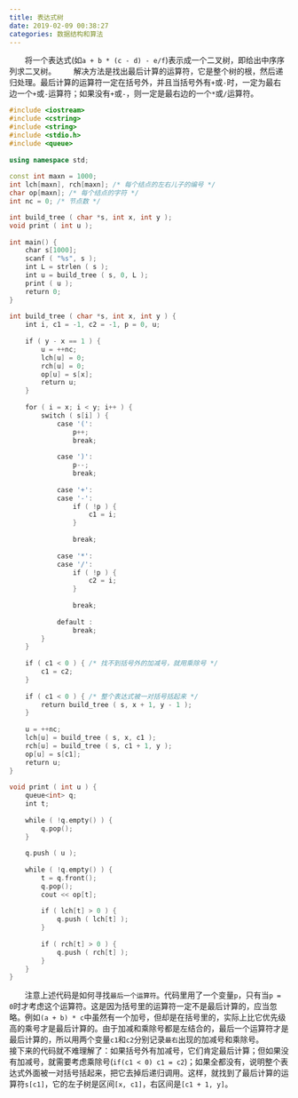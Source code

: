 ```yaml
---
title: 表达式树
date: 2019-02-09 00:38:27
categories: 数据结构和算法
---
```

&emsp;&emsp;将一个表达式(如`a + b * (c - d) - e/f`)表示成一个二叉树，即给出中序序列求二叉树。
&emsp;&emsp;解决方法是找出最后计算的运算符，它是整个树的根，然后递归处理。最后计算的运算符一定在括号外，并且当括号外有`+`或`-`时，一定为最右边一个`+`或`-`运算符；如果没有`+`或`-`，则一定是最右边的一个`*`或`/`运算符。

``` cpp
#include <iostream>
#include <cstring>
#include <string>
#include <stdio.h>
#include <queue>
​
using namespace std;
​
const int maxn = 1000;
int lch[maxn], rch[maxn]; /* 每个结点的左右儿子的编号 */
char op[maxn]; /* 每个结点的字符 */
int nc = 0; /* 节点数 */

int build_tree ( char *s, int x, int y );
void print ( int u );
​
int main() {
    char s[1000];
    scanf ( "%s", s );
    int L = strlen ( s );
    int u = build_tree ( s, 0, L );
    print ( u );
    return 0;
}
​
int build_tree ( char *s, int x, int y ) {
    int i, c1 = -1, c2 = -1, p = 0, u;
​
    if ( y - x == 1 ) {
        u = ++nc;
        lch[u] = 0;
        rch[u] = 0;
        op[u] = s[x];
        return u;
    }
​
    for ( i = x; i < y; i++ ) {
        switch ( s[i] ) {
            case '(':
                p++;
                break;
​
            case ')':
                p--;
                break;
​
            case '+':
            case '-':
                if ( !p ) {
                    c1 = i;
                }
​
                break;
​
            case '*':
            case '/':
                if ( !p ) {
                    c2 = i;
                }
​
                break;
​
            default :
                break;
        }
    }
​
    if ( c1 < 0 ) { /* 找不到括号外的加减号，就用乘除号 */
        c1 = c2;
    }
​
    if ( c1 < 0 ) { /* 整个表达式被一对括号括起来 */
        return build_tree ( s, x + 1, y - 1 );
    }
​
    u = ++nc;
    lch[u] = build_tree ( s, x, c1 );
    rch[u] = build_tree ( s, c1 + 1, y );
    op[u] = s[c1];
    return u;
}
​
void print ( int u ) {
    queue<int> q;
    int t;
​
    while ( !q.empty() ) {
        q.pop();
    }
​
    q.push ( u );
​
    while ( !q.empty() ) {
        t = q.front();
        q.pop();
        cout << op[t];
​
        if ( lch[t] > 0 ) {
            q.push ( lch[t] );
        }
​
        if ( rch[t] > 0 ) {
            q.push ( rch[t] );
        }
    }
}
```

&emsp;&emsp;注意上述代码是如何寻找`最后一个运算符`。代码里用了一个变量`p`，只有当`p = 0`时才考虑这个运算符。这是因为括号里的运算符一定不是最后计算的，应当忽略。例如`(a + b) * c`中虽然有一个加号，但却是在括号里的，实际上比它优先级高的乘号才是最后计算的。由于加减和乘除号都是左结合的，最后一个运算符才是最后计算的，所以用两个变量`c1`和`c2`分别记录`最右`出现的加减号和乘除号。
&emsp;&emsp;接下来的代码就不难理解了：如果括号外有加减号，它们肯定最后计算；但如果没有加减号，就需要考虑乘除号(`if(c1 < 0) c1 = c2`)；如果全都没有，说明整个表达式外面被一对括号括起来，把它去掉后递归调用。这样，就找到了最后计算的运算符`s[c1]`，它的左子树是区间`[x, c1]`，右区间是`[c1 + 1, y]`。